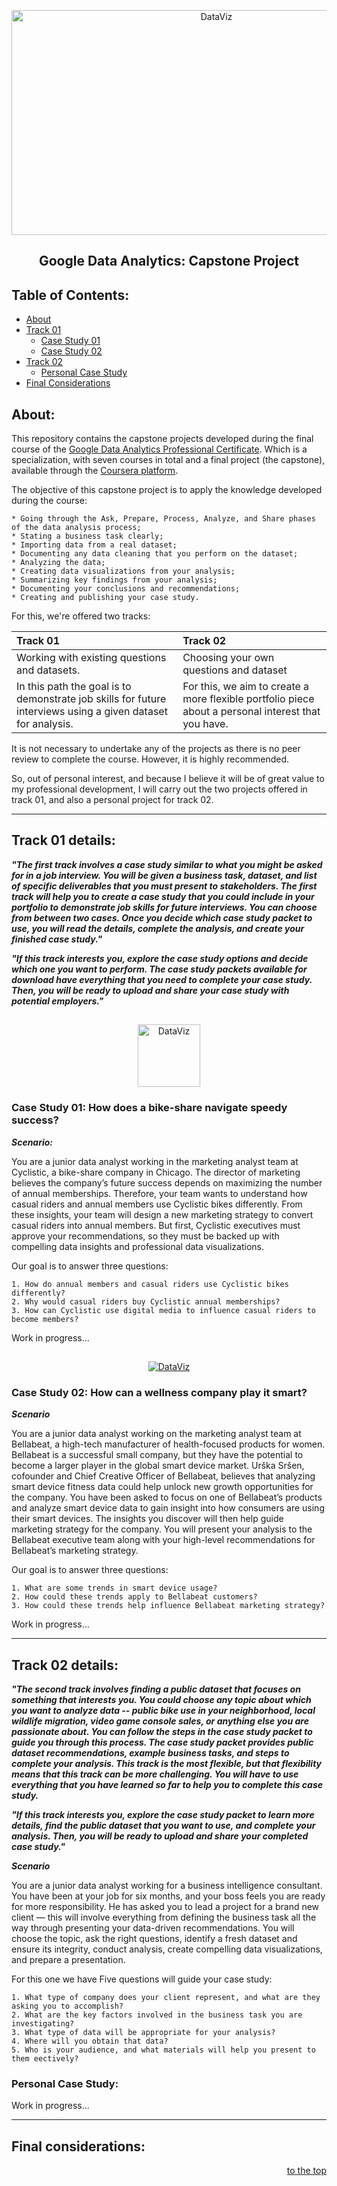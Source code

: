 <p align="center">
  <a href="https://github.com/marcoshsq/GoogleDataAnalyticsCapstone">
    <img src="https://github.com/marcoshsq/GoogleDataAnalyticsCapstone/blob/main/Template/Grow%20with%20Google.jpg" alt="DataViz" width="640" height="360">
  </a>
</p>  
  <h2 align="center">Google Data Analytics: Capstone Project</h2>
</div>

<h2>Table of Contents:</h2>

- [About](https://github.com/marcoshsq/GoogleDataAnalyticsCapstone#about)
- [Track 01](https://github.com/marcoshsq/GoogleDataAnalyticsCapstone#track-01-details)
  - [Case Study 01](https://github.com/marcoshsq/GoogleDataAnalyticsCapstone#case-study-01-how-does-a-bike-share-navigate-speedy-success)
  - [Case Study 02](https://github.com/marcoshsq/GoogleDataAnalyticsCapstone#case-study-02-how-can-a-wellness-company-play-it-smart)
- [Track 02](https://github.com/marcoshsq/GoogleDataAnalyticsCapstone#track-02-details)
  - [Personal Case Study](https://github.com/marcoshsq/GoogleDataAnalyticsCapstone#personal-case-study) 
- [Final Considerations](https://github.com/marcoshsq/GoogleDataAnalyticsCapstone#final-considerations)

<h2>About:</h2>

This repository contains the capstone projects developed during the final course of the [Google Data Analytics Professional Certificate](https://grow.google/certificates/data-analytics/#?modal_active=none). Which is a specialization, with seven courses in total and a final project (the capstone), available through the [Coursera platform](https://www.coursera.org/professional-certificates/google-data-analytics?utm_source=google&utm_medium=institutions&utm_campaign=gwgsite&_ga=2.9421750.2040741674.1653285212-1302159354.1638532535).

The objective of this capstone project is to apply the knowledge developed during the course:

    * Going through the Ask, Prepare, Process, Analyze, and Share phases of the data analysis process;
    * Stating a business task clearly;
    * Importing data from a real dataset;
    * Documenting any data cleaning that you perform on the dataset;
    * Analyzing the data;
    * Creating data visualizations from your analysis;
    * Summarizing key findings from your analysis;
    * Documenting your conclusions and recommendations;
    * Creating and publishing your case study.

For this, we're offered two tracks:

| Track 01 | Track 02 |
| :-- | :-- |
| Working with existing questions and datasets. | Choosing your own questions and dataset |
| In this path the goal is to demonstrate job skills for future interviews using a given dataset for analysis. | For this, we aim to create a more flexible portfolio piece about a personal interest that you have. |

It is not necessary to undertake any of the projects as there is no peer review to complete the course. However, it is highly recommended.

So, out of personal interest, and because I believe it will be of great value to my professional development, I will carry out the two projects offered in track 01, and also a personal project for track 02.

---

<h2>Track 01 details:</h2>

***"The first track involves a case study similar to what you might be asked for in a job interview. You will be given a business task, dataset, and list of specific deliverables that you must present to stakeholders. The first track will help you to create a case study that you could include in your portfolio to demonstrate job skills for future interviews. You can choose from between two cases. Once you decide which case study packet to use, you will read the details, complete the analysis, and create your finished case study."*** 

***"If this track interests you, explore the case study options and decide which one you want to perform. The case study packets available for download have everything that you need to complete your case study. Then, you will be ready to upload and share your case study with potential employers."***

##

<p align="center">
  <a href="https://github.com/marcoshsq/GoogleDataAnalyticsCapstone">
    <img src="https://github.com/marcoshsq/GoogleDataAnalyticsCapstone/blob/main/Template/Bikes.png" alt="DataViz" width="100" height="100">
  </a>
</p>  
  <h3>Case Study 01: How does a bike-share navigate speedy success?</h3>
</div>

***Scenario:***

You are a junior data analyst working in the marketing analyst team at Cyclistic, a bike-share company in Chicago. The director of marketing believes the company’s future success depends on maximizing the number of annual memberships. Therefore, your team wants to understand how casual riders and annual members use Cyclistic bikes differently. From these insights, your team will design a new marketing strategy to convert casual riders into annual members. But first, Cyclistic executives must approve your recommendations, so they must be backed up with compelling data insights and professional data visualizations.

Our goal is to answer three questions:

    1. How do annual members and casual riders use Cyclistic bikes differently?
    2. Why would casual riders buy Cyclistic annual memberships?
    3. How can Cyclistic use digital media to influence casual riders to become members?

Work in progress...

##

<p align="center">
  <a href="https://github.com/marcoshsq/GoogleDataAnalyticsCapstone">
    <img src="" alt="DataViz" width="" height="">
  </a>
</p>  
  <h3>Case Study 02: How can a wellness company play it smart?</h3>
</div>

***Scenario***

You are a junior data analyst working on the marketing analyst team at Bellabeat, a high-tech manufacturer of health-focused products for women. Bellabeat is a successful small company, but they have the potential to become a larger player in the global smart device market. Urška Sršen, cofounder and Chief Creative Officer of Bellabeat, believes that analyzing smart device fitness data could help unlock new growth opportunities for the company. You have been asked to focus on one of Bellabeat’s products and analyze smart device data to gain insight into how consumers are using their smart devices. The insights you discover will then help guide marketing strategy for the company. You will present your analysis to the Bellabeat executive team along with your high-level recommendations for Bellabeat’s marketing strategy. 

Our goal is to answer three questions:

    1. What are some trends in smart device usage?
    2. How could these trends apply to Bellabeat customers?
    3. How could these trends help influence Bellabeat marketing strategy?

Work in progress...

---

<h2>Track 02 details:</h2>

***"The second track involves finding a public dataset that focuses on something that interests you. You could choose any topic about which you want to analyze data -- public bike use in your neighborhood, local wildlife migration, video game console sales, or anything else you are passionate about. You can follow the steps in the case study packet to guide you through this process. The case study packet provides public dataset recommendations, example business tasks, and steps to complete your analysis. This track is the most flexible, but that flexibility means that this track can be more challenging. You will have to use everything that you have learned so far to help you to complete this case study.***

***"If this track interests you, explore the case study packet to learn more details, find the public dataset that you want to use, and complete your analysis. Then, you will be ready to upload and share your completed case study."***

***Scenario***

You are a junior data analyst working for a business intelligence consultant. You have been at your job for six months, and your boss feels you are ready for more responsibility. He has asked you to lead a project for a brand new client — this will involve everything from defining the business task all the way through presenting your data-driven recommendations. You will choose the topic, ask the right questions, identify a fresh dataset and ensure its integrity, conduct analysis, create compelling data visualizations, and prepare a presentation.

For this one we have Five questions will guide your case study:

    1. What type of company does your client represent, and what are they asking you to accomplish?
    2. What are the key factors involved in the business task you are investigating?
    3. What type of data will be appropriate for your analysis?
    4. Where will you obtain that data?
    5. Who is your audience, and what materials will help you present to them eectively?



<h3>Personal Case Study:</h3>

Work in progress...

---

<h2>Final considerations:</h2>

<div align="right">
  
  [to the top](https://github.com/marcoshsq/GoogleDataAnalyticsCapstone#google-data-analytics-capstone-project)
  
</div>
